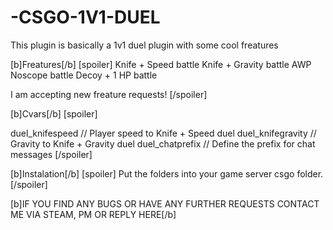 # -CSGO-1V1-DUEL
This plugin is basically a 1v1 duel plugin with some cool freatures

[b]Freatures[/b]
[spoiler] 
Knife + Speed battle
Knife + Gravity battle
AWP Noscope battle
Decoy + 1 HP battle

I am accepting new freature requests!
[/spoiler]

[b]Cvars[/b]
[spoiler] 

duel_knifespeed // Player speed to Knife + Speed duel
duel_knifegravity // Gravity to Knife + Gravity duel
duel_chatprefix // Define the prefix for chat messages
[/spoiler]

[b]Instalation[/b]
[spoiler] 
Put the folders into your game server csgo folder.
[/spoiler]

[b]IF YOU FIND ANY BUGS OR HAVE ANY FURTHER REQUESTS CONTACT ME VIA STEAM, PM OR REPLY HERE[/b]
